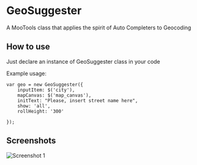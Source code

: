 GeoSuggester
===========

A MooTools class that applies the spirit of Auto Completers to Geocoding


How to use
----------

Just declare an instance of GeoSuggester class in your code

Example usage:

	var geo = new GeoSuggester({
		inputItem: $('city'),
		mapCanvas: $('map_canvas'),
		initText: "Please, insert street name here",
		show: 'all',
		rollHeight: '300'
	
	});

Screenshots
-----------


![Screenshot 1](http://panaghia.it/imgs/geosuggester.jpg)




